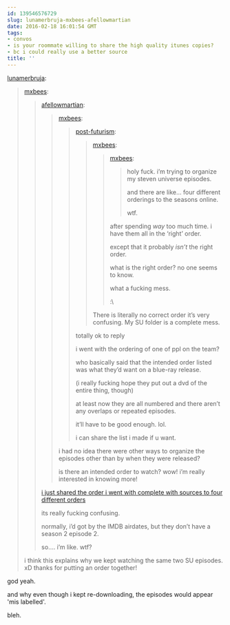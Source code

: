 ```yaml
---
id: 139546576729
slug: lunamerbruja-mxbees-afellowmartian
date: 2016-02-18 16:01:54 GMT
tags:
- convos
- is your roommate willing to share the high quality itunes copies?
- bc i could really use a better source
title: ''
---
```

<p><a class="tumblr_blog" href="http://lunamerbruja.tumblr.com/post/139545307401">lunamerbruja</a>:</p>
<blockquote>
<p><a class="tumblr_blog" href="http://mxbees.tumblr.com/post/139540597974">mxbees</a>:</p>
<blockquote>
<p><a class="tumblr_blog" href="http://afellowmartian.tumblr.com/post/139540406257">afellowmartian</a>:</p>
<blockquote>
<p><a class="tumblr_blog" href="http://mxbees.tumblr.com/post/139540094404">mxbees</a>:</p>
<blockquote>
<p><a class="tumblr_blog" href="http://post-futurism.tumblr.com/post/139539894040">post-futurism</a>:</p>
<blockquote>
<p><a class="tumblr_blog" href="http://mxbees.tumblr.com/post/139539836339">mxbees</a>:</p>
<blockquote>
<p><a class="tumblr_blog" href="http://mxbees.tumblr.com/post/139538431209">mxbees</a>:</p>
<blockquote>
<p>holy fuck. i’m trying to organize my steven universe episodes.</p>

<p>and there are like… four different orderings to the seasons online.</p>

<p>wtf.</p>
</blockquote>
<p>after spending <em>way</em> too much time. i have them all in the ‘right’ order.</p>

<p>except that it probably <em>isn’t</em> the right order.</p>

<p>what is the right order? no one seems to know.</p>

<p>what a fucking mess.</p>

<p>:\</p>
</blockquote>
<p>There is literally no correct order it’s very confusing. My SU folder is a complete mess.</p>
</blockquote>
<p>totally ok to reply</p>

<p>i went with the ordering of one of ppl on the team?</p>

<p>who basically said that the intended order listed was what they’d want on a blue-ray release.</p>

<p>(i really fucking hope they put out a dvd of the entire thing, though)</p>

<p>at least now they are all numbered and there aren’t any overlaps or repeated episodes.</p>

<p>it’ll have to be good enough. lol.</p>

<p>i can share the list i made if u want.</p>
</blockquote>
<p>i had no idea there were other ways to organize the episodes other than by when they were released? </p>

<p>is there an intended order to watch? wow! i’m really interested in knowing more!</p>
</blockquote>
<p><a href="http://mxb.ca/post/139540520584/my-steven-universe-episode-order">i just shared the order i went with complete with sources to four different orders</a></p>

<p>its really fucking confusing.</p>

<p>normally, i’d got by the IMDB airdates, but they don’t have a season 2 episode 2.</p>

<p>so…. i’m like. wtf?</p>
</blockquote>
<p>i think this explains why we kept watching the same two SU episodes. xD thanks for putting an order together!</p>
</blockquote>

god yeah.

and why even though i kept re-downloading, the episodes would appear 'mis labelled'.

bleh.